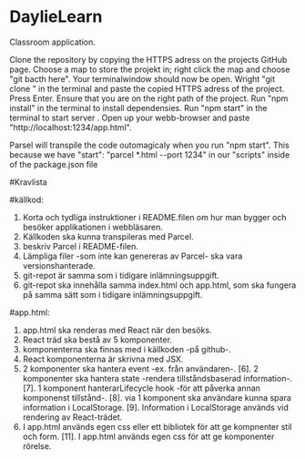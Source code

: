# DaylieLearn
Classroom application.

Clone the repository by copying the HTTPS adress on the projects GitHub page.
Choose a map to store the projekt in; right click the map and choose "git bacth here".
Your terminalwindow should now be open.
Wright "git clone " in the terminal and paste the copied HTTPS adress of the project.
Press Enter.
Ensure that you are on the right path of the project.
Run "npm install" in the terminal to install dependensies.
Run "npm start" in the terminal to start server .
Open up your webb-browser and paste "http://localhost:1234/app.html".

Parsel will transpile the code outomagicaly when you run "npm start". This because we have "start": "parcel *.html --port 1234" in our "scripts" inside of the package.json file


#Kravlista

#källkod:
1. Korta och tydliga instruktioner i README.filen om hur man bygger och besöker applikationen i webbläsaren.
2. Källkoden ska kunna transpileras med Parcel.
3. beskriv Parcel i README-filen.
4. Lämpliga filer -som inte kan genereras av Parcel- ska vara versionshanterade.
5. git-repot är samma som i tidigare inlämningsuppgift.
6. git-repot ska innehålla samma index.html och app.html, som ska fungera på samma sätt som i tidigare inlämningsuppgift.

#app.html:
1. app.html ska renderas med React när den besöks.
2. React träd ska bestå av 5 komponenter.
3. komponenterna ska finnas med i källkoden -på github-.
4. React komponenterna är skrivna med JSX.
5. 2 komponenter ska hantera event -ex. från användaren-.
[6]. 2 komponenter ska hantera state -rendera tillståndsbaserad information-.
[7]. 1 komponent hanterarLifecycle hook -för att påverka annan komponenst tillstånd-.
[8]. via 1 komponent ska användare kunna spara information i LocalStorage.
[9]. Information i LocalStorage används vid rendering av React-trädet.
10. I app.html används egen css eller ett bibliotek för att ge kompnenter stil och form.
[11]. I app.html används egen css för att ge komponenter rörelse.